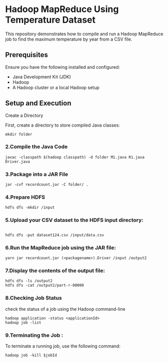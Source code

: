  
# Hadoop MapReduce Using Temperature Dataset 

This repository demonstrates how to compile and run a Hadoop MapReduce job to find the maximum temperature by year from a CSV file.

## Prerequisites

Ensure you have the following installed and configured:
- Java Development Kit (JDK)
- Hadoop
- A Hadoop cluster or a local Hadoop setup

## Setup and Execution

 Create a Directory

First, create a directory to store compiled Java classes:

```
mkdir folder
```
### 2.Compile the Java Code
```
javac -classpath $(hadoop classpath) -d folder M1.java R1.java Driver.java
```
 
### 3.Package into a JAR File



 ```
jar -cvf recordcount.jar -C folder/ .
 ```

### 4.Prepare HDFS
 
 ```
hdfs dfs -mkdir /input
 ```

### 5.Upload your CSV dataset to the HDFS input directory:
 ```
 
hdfs dfs -put dataset124.csv /input/data.csv
 ```
 

### 6.Run the MapReduce job using the JAR file:

 
 ```
yarn jar recordcount.jar (<packagename>).Driver /input /output2
 ``` 

### 7.Display the contents of the output file:

 
 ```
hdfs dfs -ls /output2
hdfs dfs -cat /output2/part-r-00000
 ```

### 8.Checking Job Status
check the status of a job using the Hadoop command-line  


 
 ```
hadoop application -status <applicationId>
hadoop job -list
 ```

### 9.Terminating the Job :
To terminate a running job, use the following command:
 


 
 ```
hadoop job -kill $jobId
 ```
